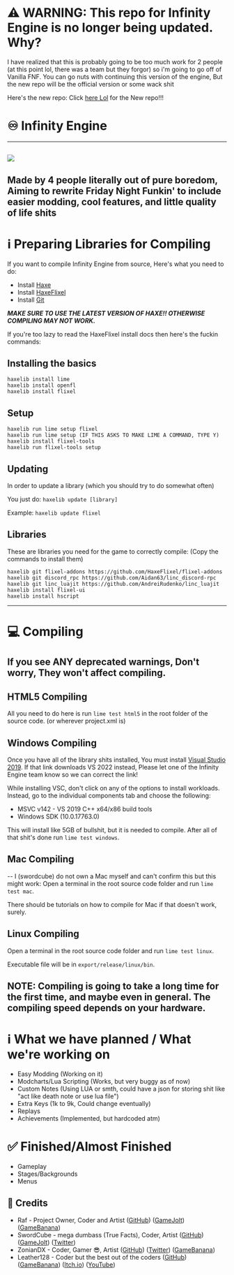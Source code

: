 # ⚠️ **WARNING:** This repo for Infinity Engine is no longer being updated. Why?
I have realized that this is probably going to be too much work for 2 people (at this point lol, there was a team but they forgor) so i'm going to go off of Vanilla FNF. You can go nuts with continuing this version of the engine, But the new repo will be the official version or some wack shit

Here's the new repo:
Click [here Lol](https://github.com/CubeSword/Infinity-Engine) for the New repo!!!

# ♾️ Infinity Engine
-----
![](https://media.discordapp.net/attachments/782707705792954388/931918337989029948/Untitled108_20220115083034.png)
-----
Made by 4 people literally out of pure boredom, Aiming to rewrite Friday Night Funkin' to include
easier modding, cool features, and little quality of life shits
-----
# ℹ️ Preparing Libraries for Compiling
If you want to compile Infinity Engine from source, Here's what you need to do:

- Install [Haxe](https://haxe.org/download/)
- Install [HaxeFlixel](https://haxeflixel.com/documentation/install-haxeflixel/)
- Install [Git](https://git-scm.com/)

***MAKE SURE TO USE THE LATEST VERSION OF HAXE!! OTHERWISE COMPILING MAY NOT WORK.***

If you're too lazy to read the HaxeFlixel install docs then here's the fuckin commands:

**Installing the basics**
--
```
haxelib install lime
haxelib install openfl
haxelib install flixel
```

**Setup**
--
```
haxelib run lime setup flixel
haxelib run lime setup (IF THIS ASKS TO MAKE LIME A COMMAND, TYPE Y)
haxelib install flixel-tools
haxelib run flixel-tools setup
```

**Updating**
--
In order to update a library (which you should try to do somewhat often)

You just do:
`haxelib update [library]`

Example:
`haxelib update flixel`

**Libraries**
--
These are libraries you need for the game to correctly compile:
(Copy the commands to install them)

```
haxelib git flixel-addons https://github.com/HaxeFlixel/flixel-addons
haxelib git discord_rpc https://github.com/Aidan63/linc_discord-rpc
haxelib git linc_luajit https://github.com/AndreiRudenko/linc_luajit
haxelib install flixel-ui
haxelib install hscript
```

-----
# 💻 Compiling
**If you see ANY deprecated warnings, Don't worry, They won't affect compiling.**
--
## HTML5 Compiling
All you need to do here is run `lime test html5` in the root folder of the source code. (or wherever project.xml is)

## Windows Compiling
Once you have all of the library shits installed, You must install [Visual Studio 2019](https://visualstudio.microsoft.com/thank-you-downloading-visual-studio/?sku=community&rel=16&utm_medium=microsoft&utm_source=docs.microsoft.com&utm_campaign=download+from+relnotes&utm_content=vs2019ga+button).
If that link downloads VS 2022 instead, Please let one of the Infinity Engine team know so we can correct the link!

While installing VSC, don't click on any of the options to install workloads. Instead, go to the individual components tab and choose the following:

- MSVC v142 - VS 2019 C++ x64/x86 build tools
- Windows SDK (10.0.17763.0)

This will install like 5GB of bullshit, but it is needed to compile.
After all of that shit's done run `lime test windows`.

## Mac Compiling
--
I (swordcube) do not own a Mac myself and can't confirm this but this might work:
Open a terminal in the root source code folder and run `lime test mac`.

There should be tutorials on how to compile for Mac if that doesn't work, surely.

## Linux Compiling
Open a terminal in the root source code folder and run `lime test linux`.

Executable file will be in `export/release/linux/bin`.

**NOTE:** Compiling is going to take a long time for the first time, and maybe even in general.
The compiling speed depends on your hardware.
-----
# ℹ️ What we have planned / What we're working on
- Easy Modding (Working on it)
- Modcharts/Lua Scripting (Works, but very buggy as of now)
- Custom Notes (Using LUA or smth, could have a json for storing shit like "act like death note or use lua file")
- Extra Keys (1k to 9k, Could change eventually)
- Replays
- Achievements (Implemented, but hardcoded atm)

# ✅ Finished/Almost Finished
- Gameplay
- Stages/Backgrounds
- Menus

## 📖 Credits
- Raf - Project Owner, Coder and Artist ([GitHub](https://github.com/RafaelGiacom)) ([GameJolt](https://gamejolt.com/@RafaelGiacom)) ([GameBanana](https://gamebanana.com/members/1739332))
- SwordCube - mega dumbass (True Facts), Coder, Artist ([GitHub](https://github.com/swordcube)) ([GameJolt](https://gamejolt.com/@swordcube)) ([Twitter](https://twitter.com/swordcube))
- ZonianDX - Coder, Gamer 😎, Artist ([GitHub](https://github.com/timeless13GH)) ([Twitter](https://twitter.com/ZonianDX)) ([GameBanana](https://gamebanana.com/members/2029461))
- Leather128 - Coder but the best out of the coders ([GitHub](https://github.com/Leather128)) ([GameBanana](https://gamebanana.com/members/1799813)) ([Itch.io](https://leather128.itch.io/)) ([YouTube](https://www.youtube.com/channel/UCbCtO-ghipZessWaOBx8u1g))
